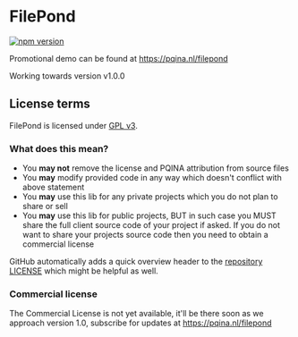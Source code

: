 # FilePond

[![npm version](https://badge.fury.io/js/filepond.svg)](https://badge.fury.io/js/filepond)

Promotional demo can be found at https://pqina.nl/filepond

Working towards version v1.0.0




## License terms

FilePond is licensed under [GPL v3](https://opensource.org/licenses/GPL-3.0). 


### What does this mean?

- You **may not** remove the license and PQINA attribution from source files
- You **may** modify provided code in any way which doesn't conflict with above statement
- You **may** use this lib for any private projects which you do not plan to share or sell
- You **may** use this lib for public projects, BUT in such case you MUST share the full client source code of your project if asked. If you do not want to share your projects source code then you need to obtain a commercial license

GitHub automatically adds a quick overview header to the [repository LICENSE](https://github.com/pqina/filepond/blob/master/LICENSE) which might be helpful as well.


### Commercial license

The Commercial License is not yet available, it'll be there soon as we approach version 1.0, subscribe for updates at https://pqina.nl/filepond
